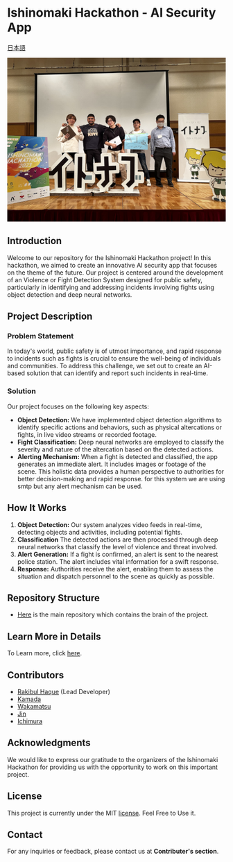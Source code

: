 # Ishinomaki Hackathon - AI Security App
[日本語](https://github.com/ishinomaki-hackathon/.github/blob/3977b41cfafffaa193b89045abc7dc4fcdab1f6e/profile/%E6%97%A5%E6%9C%AC%E8%AA%9EReadme.md)

![(profile/IMG_0714.jpeg)](https://github.com/ishinomaki-hackathon/.github/blob/ba8cc976be5084d83a1ac773319cb1c5abc3a351/profile/IMG_0714.jpeg)


## Introduction
Welcome to our repository for the Ishinomaki Hackathon project! In this hackathon, we aimed to create an innovative AI security app that focuses on the theme of the future. Our project is centered around the development of an Violence or Fight Detection System designed for public safety, particularly in identifying and addressing incidents involving fights using object detection and deep neural networks.

## Project Description
### Problem Statement
In today's world, public safety is of utmost importance, and rapid response to incidents such as fights is crucial to ensure the well-being of individuals and communities. To address this challenge, we set out to create an AI-based solution that can identify and report such incidents in real-time.

### Solution
Our project focuses on the following key aspects:
- **Object Detection:** We have implemented object detection algorithms to identify specific actions and behaviors, such as physical altercations or fights, in live video streams or recorded footage.
- **Fight Classification:** Deep neural networks are employed to classify the severity and nature of the altercation based on the detected actions.
- **Alerting Mechanism:** When a fight is detected and classified, the app generates an immediate alert. It includes images or footage of the scene. This holistic data provides a human perspective to authorities for better decision-making and rapid response. for this system we are using smtp but any alert mechanism can be used.

## How It Works
1. **Object Detection:** Our system analyzes video feeds in real-time, detecting objects and activities, including potential fights.
2. **Classification** The detected actions are then processed through deep neural networks that classify the level of violence and threat involved.
3. **Alert Generation:** If a fight is confirmed, an alert is sent to the nearest police station. The alert includes vital information for a swift response.
4. **Response:** Authorities receive the alert, enabling them to assess the situation and dispatch personnel to the scene as quickly as possible.

## Repository Structure
- [Here](https://github.com/ishinomaki-hackathon/trained_yolov8.git) is the main repository which contains the brain of the project.

## Learn More in Details
To Learn more, click [here](https://github.com/ishinomaki-hackathon/trained_yolov8/blob/403bcccd92060fc68c25eeb1ed67ab2c8807c376/README.md).

## Contributors
- [Rakibul Haque](https://github.com/rakibulhaque9954) (Lead Developer)
- [Kamada](https://github.com/kamadakohei)
- [Wakamatsu](https://github.com/take-2405)
- [Jin](https://github.com/Jin-bis)
- [Ichimura](https://github.com/tsh-ichimura)

## Acknowledgments
We would like to express our gratitude to the organizers of the Ishinomaki Hackathon for providing us with the opportunity to work on this important project.

## License
This project is currently under the MIT [license](https://github.com/ishinomaki-hackathon/trained_yolov8/blob/e65f75cfbfaf2314ae7e03533228ebd18c73ac11/MIT_LICENSE_Rakibul_Haque.txt). Feel Free to Use it.
## Contact
For any inquiries or feedback, please contact us at **Contributer's section**.
